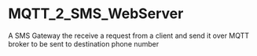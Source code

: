 # MQTT_2_SMS_WebServer
A SMS Gateway the receive a request from a client and send it over MQTT broker to be sent to destination phone number 
